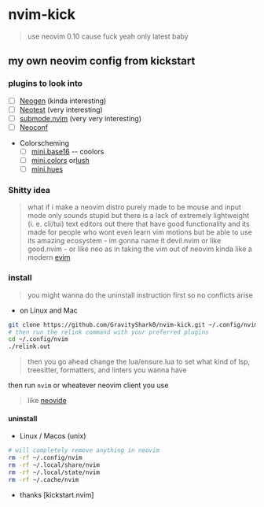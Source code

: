 # nvim-kick

> use neovim 0.10
> cause fuck yeah only latest baby

## my own neovim config from kickstart

### plugins to look into

- [ ] [Neogen](https://github.com/danymat/neogen) (kinda interesting)
- [ ] [Neotest](https://github.com/nvim-neotest/neotest) (very interesting)
- [ ] [submode.nvim](https://github.com/pogyomo/submode.nvim) (very very interesting)
- [ ] [Neoconf](https://github.com/folke/neoconf.nvim)
- Colorscheming
  - [ ] [mini.base16](https://github.com/echasnovski/mini.base16) -- coolors
  - [ ] [mini.colors](https://github.com/echasnovski/mini.colors) or[lush](https://github.com/rktjmp/lush.nvim)
  - [ ] [mini.hues](https://github.com/echasnovski/mini.hues)

### Shitty idea

> what if i make a neovim distro purely made to be mouse and input mode only
> sounds stupid but there is a lack of extremely lightweight (i. e. cli/tui) text editors out there that have good functionality
> and its made for people who wont even learn vim motions but be able to use its amazing ecosystem - im gonna name it devil.nvim or like good.nvim - or like neo as in taking the vim out of neovim
> kinda like a modern [evim](https://linux.die.net/man/1/evim)

### install
> you might wanna do the uninstall instruction first so no conflicts arise

- on Linux and Mac

```bash
git clone https://github.com/GravityShark0/nvim-kick.git ~/.config/nvim
# then run the relink command with your preferred plugins
cd ~/.config/nvim
./relink.out
```
> then you go ahead change the lua/ensure.lua to set what kind of 
> lsp, treesitter, formatters, and linters you wanna have

then run `nvim` or wheatever neovim client you use
> like [neovide](https://neovide.dev/)

#### uninstall

- Linux / Macos (unix)

```bash
# will completely remove anything in neovim
rm -rf ~/.config/nvim
rm -rf ~/.local/share/nvim
rm -rf ~/.local/state/nvim
rm -rf ~/.cache/nvim
```

- thanks [kickstart.nvim]

